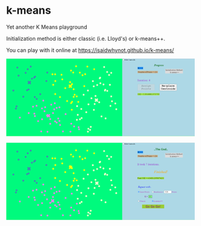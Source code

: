 # k-means
Yet another K Means playground

Initialization method is either classic (i.e. Lloyd's) or k-means++.

You can play with it online at https://isaidwhynot.github.io/k-means/

![ss k-means 1](https://github.com/isaidwhynot/k-means/blob/master/ss1.PNG?raw=true)

![ss k-means 2](https://github.com/isaidwhynot/k-means/blob/master/ss2.PNG?raw=true)
